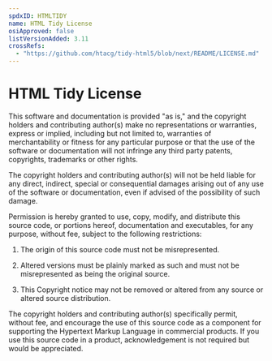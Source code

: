 ```yaml
---
spdxID: HTMLTIDY
name: HTML Tidy License
osiApproved: false
listVersionAdded: 3.11
crossRefs: 
  - "https://github.com/htacg/tidy-html5/blob/next/README/LICENSE.md"
---
```


# HTML Tidy License

This software and documentation is provided "as is," and the copyright holders and contributing author(s) make no representations or warranties, express or implied, including but not limited to, warranties of merchantability or fitness for any particular purpose or that the use of the software or documentation will not infringe any third party patents, copyrights, trademarks or other rights.

The copyright holders and contributing author(s) will not be held liable for any direct, indirect, special or consequential damages arising out of any use of the software or documentation, even if advised of the possibility of such damage.

Permission is hereby granted to use, copy, modify, and distribute this source code, or portions hereof, documentation and executables, for any purpose, without fee, subject to the following restrictions:

1. The origin of this source code must not be misrepresented.

2. Altered versions must be plainly marked as such and must not be misrepresented as being the original source.

3. This Copyright notice may not be removed or altered from any source or altered source distribution.

The copyright holders and contributing author(s) specifically permit, without fee, and encourage the use of this source code as a component for supporting the Hypertext Markup Language in commercial products. If you use this source code in a product, acknowledgement is not required but would be appreciated.
